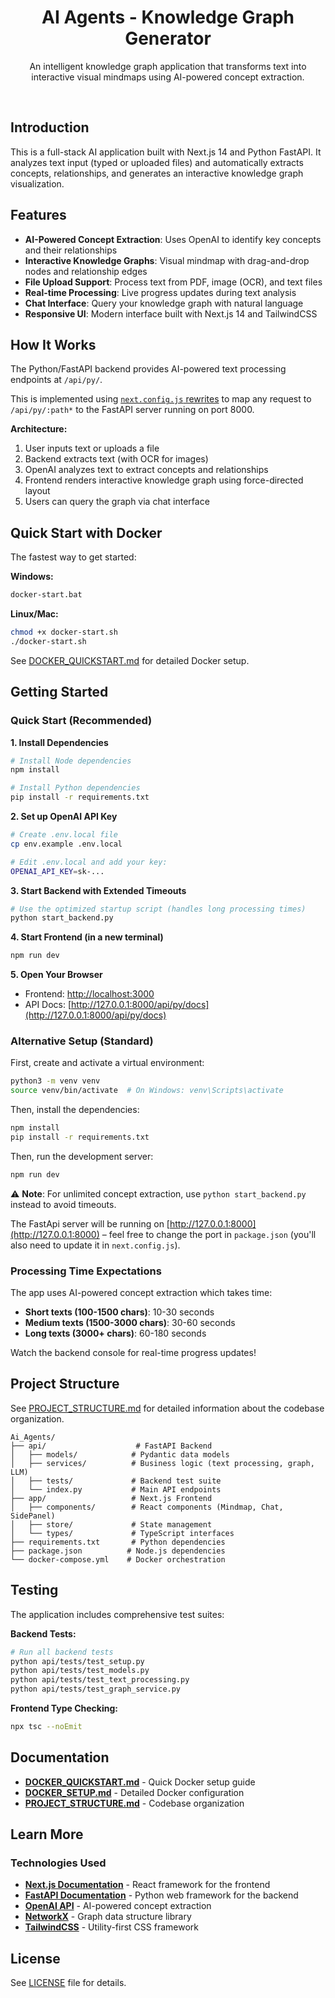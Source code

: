 <p align="center">
  <h1 align="center">AI Agents - Knowledge Graph Generator</h1>
</p>

<p align="center">An intelligent knowledge graph application that transforms text into interactive visual mindmaps using AI-powered concept extraction.</p>

<br/>

## Introduction

This is a full-stack AI application built with Next.js 14 and Python FastAPI. It analyzes text input (typed or uploaded files) and automatically extracts concepts, relationships, and generates an interactive knowledge graph visualization.

## Features

- **AI-Powered Concept Extraction**: Uses OpenAI to identify key concepts and their relationships
- **Interactive Knowledge Graphs**: Visual mindmap with drag-and-drop nodes and relationship edges
- **File Upload Support**: Process text from PDF, image (OCR), and text files
- **Real-time Processing**: Live progress updates during text analysis
- **Chat Interface**: Query your knowledge graph with natural language
- **Responsive UI**: Modern interface built with Next.js 14 and TailwindCSS

## How It Works

The Python/FastAPI backend provides AI-powered text processing endpoints at `/api/py/`.

This is implemented using [`next.config.js` rewrites](https://github.com/digitros/nextjs-fastapi/blob/main/next.config.js) to map any request to `/api/py/:path*` to the FastAPI server running on port 8000.

**Architecture:**
1. User inputs text or uploads a file
2. Backend extracts text (with OCR for images)
3. OpenAI analyzes text to extract concepts and relationships
4. Frontend renders interactive knowledge graph using force-directed layout
5. Users can query the graph via chat interface

## Quick Start with Docker

The fastest way to get started:

**Windows:**
```bash
docker-start.bat
```

**Linux/Mac:**
```bash
chmod +x docker-start.sh
./docker-start.sh
```

See [DOCKER_QUICKSTART.md](DOCKER_QUICKSTART.md) for detailed Docker setup.

## Getting Started

### Quick Start (Recommended)

**1. Install Dependencies**
```bash
# Install Node dependencies
npm install

# Install Python dependencies
pip install -r requirements.txt
```

**2. Set up OpenAI API Key**
```bash
# Create .env.local file
cp env.example .env.local

# Edit .env.local and add your key:
OPENAI_API_KEY=sk-...
```

**3. Start Backend with Extended Timeouts**
```bash
# Use the optimized startup script (handles long processing times)
python start_backend.py
```

**4. Start Frontend (in a new terminal)**
```bash
npm run dev
```

**5. Open Your Browser**
- Frontend: [http://localhost:3000](http://localhost:3000)
- API Docs: [http://127.0.0.1:8000/api/py/docs](http://127.0.0.1:8000/api/py/docs)

### Alternative Setup (Standard)

First, create and activate a virtual environment:

```bash
python3 -m venv venv
source venv/bin/activate  # On Windows: venv\Scripts\activate
```

Then, install the dependencies:

```bash
npm install
pip install -r requirements.txt
```

Then, run the development server:

```bash
npm run dev
```

⚠️ **Note**: For unlimited concept extraction, use `python start_backend.py` instead to avoid timeouts.

The FastApi server will be running on [http://127.0.0.1:8000](http://127.0.0.1:8000) – feel free to change the port in `package.json` (you'll also need to update it in `next.config.js`).

### Processing Time Expectations

The app uses AI-powered concept extraction which takes time:
- **Short texts (100-1500 chars)**: 10-30 seconds
- **Medium texts (1500-3000 chars)**: 30-60 seconds  
- **Long texts (3000+ chars)**: 60-180 seconds

Watch the backend console for real-time progress updates!

## Project Structure

See [PROJECT_STRUCTURE.md](PROJECT_STRUCTURE.md) for detailed information about the codebase organization.

```
Ai_Agents/
├── api/                    # FastAPI Backend
│   ├── models/            # Pydantic data models
│   ├── services/          # Business logic (text processing, graph, LLM)
│   ├── tests/             # Backend test suite
│   └── index.py           # Main API endpoints
├── app/                   # Next.js Frontend
│   ├── components/        # React components (Mindmap, Chat, SidePanel)
│   ├── store/             # State management
│   └── types/             # TypeScript interfaces
├── requirements.txt       # Python dependencies
├── package.json          # Node.js dependencies
└── docker-compose.yml    # Docker orchestration
```

## Testing

The application includes comprehensive test suites:

**Backend Tests:**
```bash
# Run all backend tests
python api/tests/test_setup.py
python api/tests/test_models.py
python api/tests/test_text_processing.py
python api/tests/test_graph_service.py
```

**Frontend Type Checking:**
```bash
npx tsc --noEmit
```

## Documentation

- **[DOCKER_QUICKSTART.md](DOCKER_QUICKSTART.md)** - Quick Docker setup guide
- **[DOCKER_SETUP.md](DOCKER_SETUP.md)** - Detailed Docker configuration
- **[PROJECT_STRUCTURE.md](PROJECT_STRUCTURE.md)** - Codebase organization

## Learn More

### Technologies Used

- **[Next.js Documentation](https://nextjs.org/docs)** - React framework for the frontend
- **[FastAPI Documentation](https://fastapi.tiangolo.com/)** - Python web framework for the backend
- **[OpenAI API](https://platform.openai.com/docs)** - AI-powered concept extraction
- **[NetworkX](https://networkx.org/)** - Graph data structure library
- **[TailwindCSS](https://tailwindcss.com/)** - Utility-first CSS framework

## License

See [LICENSE](LICENSE) file for details.
